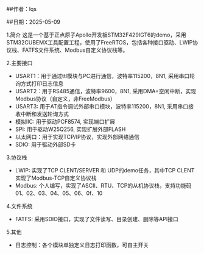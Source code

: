 ##作者：lqs

##日期：2025-05-09

1.简介
    这是一个基于正点原子Apollo开发板STM32F429IGT6的demo，采用STM32CUBEMX工具配置工程，使用了FreeRTOS，包括各种接口驱动、LWIP协议栈、FATFS文件系统、Modbus自定义协议栈等。

2.主要接口
- USART1：用于通过ttl模块与PC进行通信，波特率115200，8N1, 采用串口轮询方式打印日志信息
- USART2：用于RS485通信，波特率9600，8N1, 采用DMA+空闲中断，实现Modbus协议（自定义，非FreeModbus）
- USART3: 用于AT指令调试外部串口模块，波特率115200，8N1, 采用串口接收中断和发送轮询方式
- 模拟IIC: 用于驱动PCF8574, 实现端口扩展
- SPI: 用于驱动W25Q256, 实现扩展外部FLASH
- 以太网口：用于实现TCP/IP协议，实现外部网络通信
- SDIO: 用于驱动外部SD卡

3.协议栈
- LWIP: 实现了TCP CLENT/SERVER 和 UDP的demo任务，其中TCP CLENT实现了Modbus-TCP自定义协议栈
- Modbus: 个人编写，实现了ASCII、RTU、TCP的从机协议栈，支持功能码01、02、03、04、05、06、0f、10

4.文件系统
- FATFS: 采用SDIO接口，实现了文件读写、目录创建、删除等API接口

5.其他
- 日志控制：各个模块单独定义日志打印函数，可自主开关
